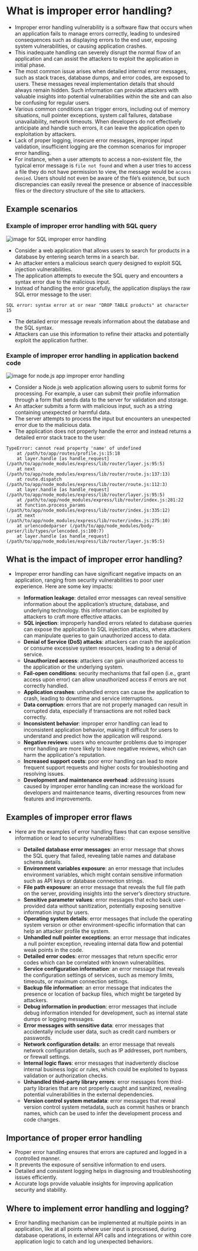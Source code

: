 # What is improper error handling?

* Improper error handling vulnerability is a software flaw that occurs when an application fails to manage errors correctly, leading to undesired consequences such as displaying errors to the end user, exposing system vulnerabilities, or causing application crashes.
* This inadequate handling can severely disrupt the normal flow of an application and can assist the attackers to exploit the application in initial phase.
* The most common issue arises when detailed internal error messages, such as stack traces, database dumps, and error codes, are exposed to users. These messages reveal implementation details that should always remain hidden. Such information can provide attackers with valuable insights into potential vulnerabilities within the site and can also be confusing for regular users.
* Various common conditions can trigger errors, including out of memory situations, null pointer exceptions, system call failures, database unavailability, network timeouts. When developers do not effectively anticipate and handle such errors, it can leave the application open to exploitation by attackers.
* Lack of proper logging, insecure error messages, improper input validation, insufficient logging are the common scenarios for improper error handling.
* For instance, when a user attempts to access a non-existent file, the typical error message is `file not found` and when a user tries to access a file they do not have permission to view, the message would be `access denied`. Users should not even be aware of the file’s existence, but such discrepancies can easily reveal the presence or absence of inaccessible files or the directory structure of the site to attackers.

## Example scenarios

### Example of improper error handling with SQL query

![image for SQL improper error handling][1]

* Consider a web application that allows users to search for products in a database by entering search terms in a search bar.
* An attacker enters a malicious search query designed to exploit SQL injection vulnerabilities.
* The application attempts to execute the SQL query and encounters a syntax error due to the malicious input.
* Instead of handling the error gracefully, the application displays the raw SQL error message to the user:

```text
SQL error: syntax error at or near "DROP TABLE products" at character 15
```

* The detailed error message reveals information about the database and the SQL syntax.
* Attackers can use this information to refine their attacks and potentially exploit the application further.

### Example of improper error handling in application backend code

![image for node.js app improper error handling][2]

* Consider a Node.js web application allowing users to submit forms for processing. For example, a user can submit their profile information through a form that sends data to the server for validation and storage.
* An attacker submits a form with malicious input, such as a string containing unexpected or harmful data.
* The server attempts to process the input but encounters an unexpected error due to the malicious data.
* The application does not properly handle the error and instead returns a detailed error stack trace to the user:

```text
TypeError: cannot read property 'name' of undefined
    at /path/to/app/routes/profile.js:15:18
    at layer.handle [as handle_request] (/path/to/app/node_modules/express/lib/router/layer.js:95:5)
    at next (/path/to/app/node_modules/express/lib/router/route.js:137:13)
    at route.dispatch (/path/to/app/node_modules/express/lib/router/route.js:112:3)
    at layer.handle [as handle_request] (/path/to/app/node_modules/express/lib/router/layer.js:95:5)
    at /path/to/app/node_modules/express/lib/router/index.js:281:22
    at function.process_params (/path/to/app/node_modules/express/lib/router/index.js:335:12)
    at next (/path/to/app/node_modules/express/lib/router/index.js:275:10)
    at urlencodedparser (/path/to/app/node_modules/body-parser/lib/types/urlencoded.js:100:7)
    at layer.handle [as handle_request] (/path/to/app/node_modules/express/lib/router/layer.js:95:5)
```

## What is the impact of improper error handling?

* Improper error handling can have significant negative impacts on an application, ranging from security vulnerabilities to poor user experience. Here are some key impacts:

  * **Information leakage**: detailed error messages can reveal sensitive information about the application’s structure, database, and underlying technology. this information can be exploited by attackers to craft more effective attacks.
  * **SQL injection**: improperly handled errors related to database queries can expose the application to SQL injection attacks, where attackers can manipulate queries to gain unauthorized access to data.
  * **Denial of Service (DoS) attacks**: attackers can crash the application or consume excessive system resources, leading to a denial of service.
  * **Unauthorized access**: attackers can gain unauthorized access to the application or the underlying system.
  * **Fail-open conditions**: security mechanisms that fail open (i.e., grant access upon error) can allow unauthorized access if errors are not correctly handled.
  * **Application crashes**: unhandled errors can cause the application to crash, leading to downtime and service interruptions.
  * **Data corruption**: errors that are not properly managed can result in corrupted data, especially if transactions are not rolled back correctly.
  * **Inconsistent behavior**: improper error handling can lead to inconsistent application behavior, making it difficult for users to understand and predict how the application will respond.
  * **Negative reviews**: users who encounter problems due to improper error handling are more likely to leave negative reviews, which can harm the application's reputation.
  * **Increased support costs**: poor error handling can lead to more frequent support requests and higher costs for troubleshooting and resolving issues.
  * **Development and maintenance overhead**: addressing issues caused by improper error handling can increase the workload for developers and maintenance teams, diverting resources from new features and improvements.

## Examples of improper error flaws

* Here are the examples of error handling flaws that can expose sensitive information or lead to security vulnerabilities:

  * **Detailed database error messages**: an error message that shows the SQL query that failed, revealing table names and database schema details.
  * **Environment variables exposure**: an error message that includes environment variables, which might contain sensitive information such as API keys or database connection strings.
  * **File path exposure**: an error message that reveals the full file path on the server, providing insights into the server’s directory structure.
  * **Sensitive parameter values**: error messages that echo back user-provided data without sanitization, potentially exposing sensitive information input by users.
  * **Operating system details**: error messages that include the operating system version or other environment-specific information that can help an attacker profile the system.
  * **Unhandled null pointer exceptions**: an error message that indicates a null pointer exception, revealing internal data flow and potential weak points in the code.
  * **Detailed error codes**: error messages that return specific error codes which can be correlated with known vulnerabilities.
  * **Service configuration information**: an error message that reveals the configuration settings of services, such as memory limits, timeouts, or maximum connection settings.
  * **Backup file information**: an error message that indicates the presence or location of backup files, which might be targeted by attackers.
  * **Debug information in production**: error messages that include debug information intended for development, such as internal state dumps or logging messages.
  * **Error messages with sensitive data**: error messages that accidentally include user data, such as credit card numbers or passwords.
  * **Network configuration details**: an error message that reveals network configuration details, such as IP addresses, port numbers, or firewall settings.
  * **Internal logic flaws**: error messages that inadvertently disclose internal business logic or rules, which could be exploited to bypass validation or authorization checks.
  * **Unhandled third-party library errors**: error messages from third-party libraries that are not properly caught and sanitized, revealing potential vulnerabilities in the external dependencies.
  * **Version control system metadata**: error messages that reveal version control system metadata, such as commit hashes or branch names, which can be used to infer the development process and code changes.

## Importance of proper error handling

* Proper error handling ensures that errors are captured and logged in a controlled manner.
* It prevents the exposure of sensitive information to end users.
* Detailed and consistent logging helps in diagnosing and troubleshooting issues efficiently.
* Accurate logs provide valuable insights for improving application security and stability.

## Where to implement error handling and logging?

* Error handling mechanism can be implemented at multiple points in an application, like at all points where user input is processed, during database operations, in external API calls and integrations or within core application logic to catch and log unexpected behaviors.

[1]: /static/images/improper-error-handling-example1.png
[2]: /static/images/improper-error-handling-example2.png
